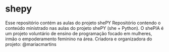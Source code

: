 # shepy
Esse repositório contém as aulas do projeto shePY
Repositório contendo o conteúdo ministrado nas aulas do projeto shePY (she + Python). O shePIA é um projeto voluntário de ensino de programação focado em mulheres, irmão o empoderamento feminino na área.
Criadora e   organizadora do projeto: @mariacmartins

